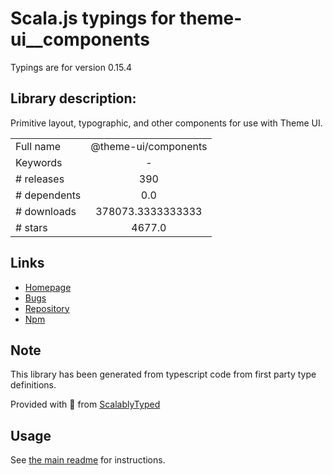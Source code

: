 
# Scala.js typings for theme-ui__components

Typings are for version 0.15.4

## Library description:
Primitive layout, typographic, and other components for use with Theme UI.

|                    |                 |
| ------------------ | :-------------: |
| Full name          | @theme-ui/components |
| Keywords           | - |
| # releases         | 390 |
| # dependents       | 0.0 |
| # downloads        | 378073.3333333333 |
| # stars            | 4677.0 |

## Links
- [Homepage](https://github.com/system-ui/theme-ui#readme)
- [Bugs](https://github.com/system-ui/theme-ui/issues)
- [Repository](https://github.com/system-ui/theme-ui)
- [Npm](https://www.npmjs.com/package/%40theme-ui%2Fcomponents)
    


## Note
This library has been generated from typescript code from first party type definitions.

Provided with :purple_heart: from [ScalablyTyped](https://github.com/oyvindberg/ScalablyTyped)

## Usage
See [the main readme](../../readme.md) for instructions.


